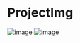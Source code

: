 # ProjectImg
![image](https://github.com/Dinujaya-Sandaruwan/ProjectImg/assets/88492493/431afa72-6059-46ce-b9dd-96024c759bbb)
![image](https://github.com/Dinujaya-Sandaruwan/ProjectImg/assets/88492493/a6be2702-7cd4-475e-ab3b-578e4d992b45)



